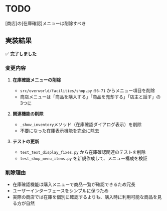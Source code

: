 # TODO

[商店]の[在庫確認]メニューは削除すべき

## 実装結果

✅ **完了しました**

### 変更内容

1. **在庫確認メニューの削除**
   - `src/overworld/facilities/shop.py:56-71` からメニュー項目を削除
   - 商店メニューは「商品を購入する」「商品を売却する」「店主と話す」の3つに

2. **関連機能の削除**
   - `_show_inventory`メソッド（在庫確認ダイアログ表示）を削除
   - 不要になった在庫表示機能を完全に除去

3. **テストの更新**
   - `test_text_display_fixes.py` から在庫確認関連のテストを削除
   - `test_shop_menu_items.py` を新規作成して、メニュー構成を検証

### 削除理由

- 在庫確認機能は購入メニューで商品一覧が確認できるため冗長
- ユーザーインターフェースをシンプルに保つため
- 実際の商店では在庫を個別に確認するよりも、購入時に利用可能な商品を見る方が自然
